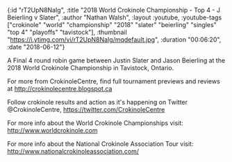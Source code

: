 {:id "rT2UpN8NaIg",
 :title
 "2018 World Crokinole Championship - Top 4 - J Beierling v Slater",
 :author "Nathan Walsh",
 :layout :youtube,
 :youtube-tags
 ["crokinole"
  "world"
  "championship"
  "2018"
  "slater"
  "beierling"
  "singles"
  "top 4"
  "playoffs"
  "tavistock"],
 :thumbnail "https://i.ytimg.com/vi/rT2UpN8NaIg/mqdefault.jpg",
 :duration "00:06:20",
 :date "2018-06-12"}

A Final 4 round robin game between Justin Slater and Jason Beierling at the 2018 World Crokinole Championship in Tavistock, Ontario.

For more from CrokinoleCentre, find full tournament previews and reviews at http://crokinolecentre.blogspot.ca

Follow crokinole results and action as it's happening on Twitter @CrokinoleCentre, https://twitter.com/CrokinoleCentre

For more info about the World Crokinole Championships visit: http://www.worldcrokinole.com

For more info about the National Crokinole Association Tour visit: http://www.nationalcrokinoleassociation.com/
